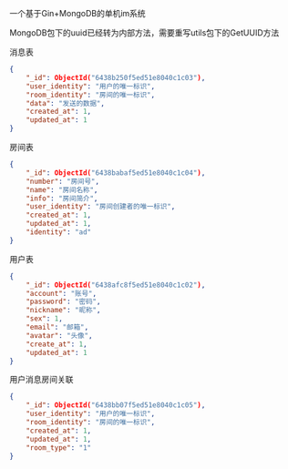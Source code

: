 一个基于Gin+MongoDB的单机im系统

MongoDB包下的uuid已经转为内部方法，需要重写utils包下的GetUUID方法

消息表
```json
{
    "_id": ObjectId("6438b250f5ed51e8040c1c03"),
    "user_identity": "用户的唯一标识",
    "room_identity": "房间的唯一标识",
    "data": "发送的数据",
    "created_at": 1,
    "updated_at": 1
}
```
房间表
```json
{
    "_id": ObjectId("6438babaf5ed51e8040c1c04"),
    "number": "房间号",
    "name": "房间名称",
    "info": "房间简介",
    "user_identity": "房间创建者的唯一标识",
    "created_at": 1,
    "updated_at": 1,
    "identity": "ad"
}
```
用户表
```json
{
    "_id": ObjectId("6438afc8f5ed51e8040c1c02"),
    "account": "账号",
    "password": "密码",
    "nickname": "昵称",
    "sex": 1,
    "email": "邮箱",
    "avatar": "头像",
    "create_at": 1,
    "updated_at": 1
}
```
用户消息房间关联
```json
{
    "_id": ObjectId("6438bb07f5ed51e8040c1c05"),
    "user_identity": "用户的唯一标识",
    "room_identity": "房间的唯一标识",
    "created_at": 1,
    "updated_at": 1,
    "room_type": "1"
}
```

